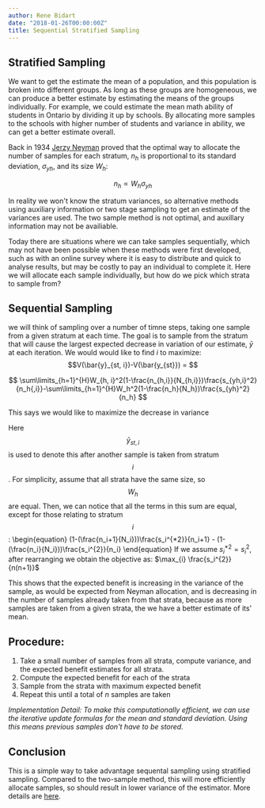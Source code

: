 ```yaml
---
author: Rene Bidart
date: "2018-01-26T00:00:00Z"
title: Sequential Stratified Sampling
---
```


## Stratified Sampling
We want to get the estimate the mean of a population, and this population is broken into different groups. As long as these groups are homogeneous, we can produce a better estimate by estimating the means of the groups individually. For example, we could estimate the mean math ability of students in Ontario by dividing it up by schools. By allocating more samples to the schools with higher number of students and variance in ability, we can get a better estimate overall. 

Back in 1934 [Jerzy Neyman](http://www.stat.cmu.edu/~brian/905-2008/papers/neyman-1934-jrss.pdf) proved that the optimal way to allocate the number of samples for each stratum, $n_h$ is proportional to its standard deviation, $\sigma_{yh}$, and its size $W_h$: 

$$
n_h \propto W_h\sigma_{yh}
$$

In reality we won't know the stratum variances, so alternative methods using auxiliary information or two stage sampling to get an estimate of the variances are used. The two sample method is not optimal, and auxillary information may not be availiable. 

Today there are situations where we can take samples sequentially, which may not have been possible when these methods were first developed, such as with an online survey where it is easy to distribute and quick to analyse results, but may be costly to pay an individual to complete it. Here we will allocate each sample individually, but how do we pick which strata to sample from?


## Sequential Sampling

we will think of sampling over a number of timne steps, taking one sample from a given stratum at each time. The goal is to sample from the stratum that will cause the largest expected decrease in variation of our estimate, $\bar{y}$ at each iteration. We would would like to find $i$ to maximize: $$V(\bar{y}_{st, i})-V(\bar{y_{st}}) = $$

$$
\sum\limits_{h=1}^{H}W_{h, i}^2(1-\frac{n_{h,i}}{N_{h,i}})\frac{s_{yh,i}^2}{n_h{,i}}-\sum\limits_{h=1}^{H}W_h^2(1-\frac{n_h}{N_h})\frac{s_{yh}^2}{n_h}
$$


This says we would like to maximize the decrease in variance

Here $$\bar{y}_{st, i}$$ is used to denote this after another sample is taken from stratum $$i$$. For simplicity, assume that all strata have the same size, so $$W_h$$ are equal. Then, we can notice that all the terms in this sum are equal, except for those relating to stratum $$i$$:
\begin{equation}
(1-(\frac{n_i+1}{N_i}))\frac{s_i^{*2}}{n_i+1} - (1-(\frac{n_i}{N_i}))\frac{s_i^{2}}{n_i}
\end{equation} 
If we assume $s_i^{*2}=s_i^{2}$, after rearranging we obtain the objective as:
$\max_{i} \frac{s_i^{2}}{n(n+1)}$

This shows that the expected benefit is increasing in the variance of the sample, as would be expected from Neyman allocation, and is decreasing in the number of samples already taken from that strata, because as more samples are taken from a given strata, the we have a better estimate of its' mean.


## Procedure:
1. Take a small number of samples from all strata, compute variance, and the expected benefit estimates for all strata.
2. Compute the expected benefit for each of the strata
3. Sample from the strata with maximum expected benefit
4. Repeat this until a total of $n$ samples are taken

*Implementation Detail:  To make this computationally efficient, we can use the iterative update formulas for the mean and standard deviation. Using this means previous samples don't have to be stored.*

## Conclusion
This is a simple way to take advantage sequental sampling using stratified sampling. Compared to the two-sample method, this will more efficiently allocate samples, so should result in lower variance of the estimator. More details are [here](https://github.com/renebidart/stratified-sampling).





